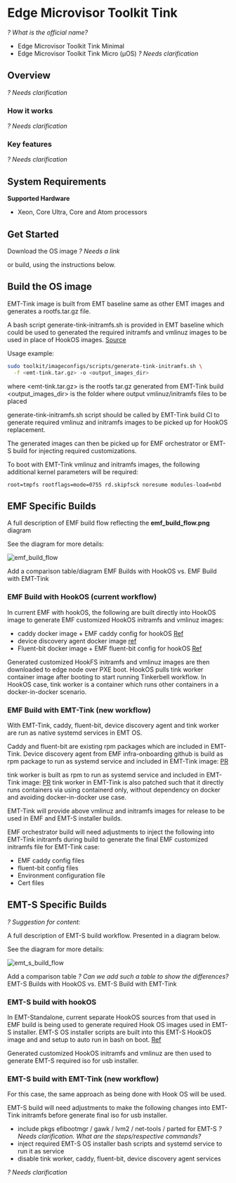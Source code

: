 # Edge Microvisor Toolkit Tink

*? What is the official name?*

* Edge Microvisor Toolkit Tink Minimal
* Edge Microvisor Toolkit Tink Micro (µOS) *? Needs clarification*

## Overview

*? Needs clarification*

### How it works

*? Needs clarification*

### Key features

*? Needs clarification*


## System Requirements

**Supported Hardware**

* Xeon, Core Ultra, Core and Atom processors

## Get Started

Download the OS image *? Needs a link*

or build, using the instructions below.


## Build the OS image

EMT-Tink image is built from EMT baseline same as other EMT images and generates a rootfs.tar.gz file.

A bash script generate-tink-initramfs.sh is provided in EMT baseline which could be used to generated the required initramfs and vmlinuz images to be used in place of HookOS images.
[Source](https://github.com/open-edge-platform/edge-microvisor-toolkit/blob/3.0/toolkit/imageconfigs/scripts/generate-tink-initramfs.sh)

Usage example:

```bash
sudo toolkit/imageconfigs/scripts/generate-tink-initramfs.sh \
  -f <emt-tink.tar.gz> -o <output_images_dir>
```

where
<emt-tink.tar.gz> is the rootfs tar.gz generated from EMT-Tink build
<output_images_dir> is the folder where output vmlinuz/initramfs files to be placed

generate-tink-initramfs.sh script should be called by EMT-Tink build CI to generate required vmlinuz and initramfs images to be picked up for HookOS replacement.

The generated images can then be picked up for EMF orchestrator or EMT-S build for injecting required customizations.

To boot with EMT-Tink vmlinuz and initramfs images, the following additional kernel parameters will be required:

```text
root=tmpfs rootflags=mode=0755 rd.skipfsck noresume modules-load=nbd
```

## EMF Specific Builds



A full description of EMF build flow reflecting the **emf_build_flow.png** diagram

See the diagram for more details:

![emf_build_flow](./emf_build_flow.png)


Add a comparison table/diagram
EMF Builds with HookOS vs. EMF Build with EMT-Tink

### EMF Build with HookOS (current workflow)

In current EMF with hookOS, the following are built directly into HookOS image to generate EMF customized HookOS initramfs and vmlinuz images:

- caddy docker image + EMF caddy config for hookOS [Ref](https://github.com/open-edge-platform/infra-onboarding/blob/69402c21b34eefa430f3d0eb2540f1949a1b8a33/hook-os/hook.yaml#L276https://github.com/open-edge-platform/infra-onboarding/blob/69402c21b34eefa430f3d0eb2540f1949a1b8a33/hook-os/hook.yaml#L275)
- device discovery agent docker image [ref](https://github.com/open-edge-platform/infra-onboarding/tree/main/hook-os/device_discovery)
- Fluent-bit docker image + EMF fluent-bit config for hookOS [Ref](https://github.com/open-edge-platform/infra-onboarding/tree/main/hook-os/fluent-bit)

Generated customized HookFS initramfs and vmlinuz images are then downloaded to edge node over PXE boot.
HookOS pulls tink worker container image after booting to start running Tinkerbell workflow. In HookOS case, tink worker is a container which runs other containers in a docker-in-docker scenario.

### EMF Build with EMT-Tink (**new workflow**)

With EMT-Tink, caddy, fluent-bit, device discovery agent and tink worker are run as native systemd services in EMT OS.

Caddy and fluent-bit are existing rpm packages which are included in EMT-Tink.
Device discovery agent from EMF infra-onboarding github is build as rpm package to run as systemd service and included in EMT-Tink image: [PR](https://github.com/open-edge-platform/edge-microvisor-toolkit/pull/118)

tink worker is built as rpm to run as systemd service and included in EMT-Tink image: [PR](https://github.com/open-edge-platform/edge-microvisor-toolkit/pull/106)
tink worker in EMT-Tink is also patched such that it directly runs containers via using containerd only, without dependency on docker and avoiding docker-in-docker use case.

EMT-Tink will provide above vmlinuz and initramfs images for release to be used in EMF and EMT-S installer builds.

EMF orchestrator build will need adjustments to inject the following into EMT-Tink initramfs during build to generate the final EMF customized initramfs file for EMT-Tink case:

- EMF caddy config files
- fluent-bit config files
- Environment configuration file
- Cert files

## EMT-S Specific Builds

*? Suggestion for content:*

A full description of EMT-S build workflow. Presented in a diagram below.

See the diagram for more details:

![emt_s_build_flow](../../../images/emts_s_build_flow.png)

Add a comparison table *? Can we add such a table to show the differences?*
EMT-S Builds with HookOS vs. EMT-S Build with EMT-Tink


### EMT-S build with hookOS

In EMT-Standalone, current separate HookOS sources from that used in EMF build is being used to generate required Hook OS images used in EMT-S installer.
EMT-S OS installer scripts are built into this EMT-S HookOS image and and setup to auto run in bash on boot. [Ref](https://github.com/intel-innersource/frameworks.edge.one-intel-edge.edge-node.standalone-edge-node/blob/main/hook_os/files/install-os.sh)

Generated customized HookOS initramfs and vmlinuz are then used to generate EMT-S required iso for usb installer.

### EMT-S build with EMT-Tink (**new workflow**)

For this case, the same approach as being done with Hook OS will be used.

EMT-S build will need adjustments to make the following changes into EMT-Tink initramfs before generate final iso for usb installer.

- include pkgs efibootmgr / gawk / lvm2 / net-tools / parted for EMT-S *? Needs clarification. What are the steps/respective commands?*
- inject required EMT-S OS installer bash scripts and systemd service to run it as service
- disable tink worker, caddy, fluent-bit, device discovery agent services

*? Needs clarification*






